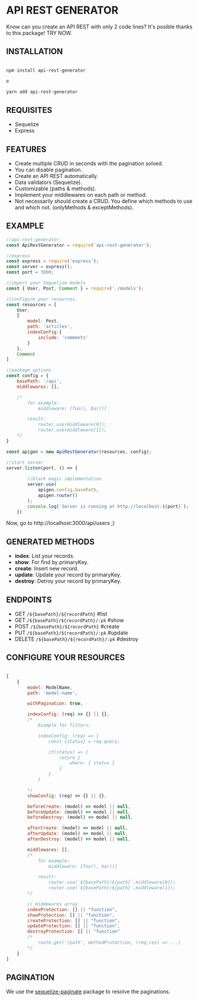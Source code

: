 # API REST GENERATOR

Know can you create an API REST with only 2 code lines? It's posible thanks to this package! TRY NOW.

## INSTALLATION

```bash

npm install api-rest-generator

o

yarn add api-rest-generator
```

## REQUISITES

- Sequelize
- Express

## FEATURES
- Create multiple CRUD in seconds with the pagination solved.
- You can disable pagination.
- Create an API REST automatically.
- Data validators (Sequelize).
- Customizable (paths & methods).
- Implement your middlewares on each path or method.
- Not necessarily should create a CRUD. You define which methods to use and which not. (onlyMethods & exceptMethods).

## EXAMPLE

``` javascript
//api-rest-generator
const ApiRestGenerator = require('api-rest-generator');

//express
const express = require('express');
const server = express();
const port = 3000;

//import your Sequelize models
const { User, Post, Comment } = require('./models');

//configure your resources.
const resources = [
    User,
    {
        model: Post,
        path: 'articles',
        indexConfig:{
            include: 'comments'
        }
    },
    Comment
]

//package options
const config = {
    basePath: '/api',
    middlewares: [],

    /*
        for example:
            middleware: [foo(), bar()]

        result:
            router.use(middleware[0]);
            router.use(middleware[1]);
    */
}

const apigen = new ApiRestGenerator(resources, config);

//start server
server.listen(port, () => {
        
        //black magic implementation
        server.use(
            apigen.config.basePath,
            apigen.router()
        );
        console.log(`Server is running at http://localhost:${port}`);
    })


```

Now, go to http://localhost:3000/api/users ;)

## GENERATED METHODS

- __index__: List your records.
- __show__: For find by primaryKey.
- __create__: Insert new record.
- __update__: Update your record by primaryKey.
- __destroy__: Detroy your record by primaryKey.

## ENDPOINTS

- GET ``` /${basePath}/${recordPath} ``` #list 
- GET ``` /${basePath}/${recordPath}/:pk ``` #show
- POST ``` /${basePath}/${recordPath} ``` #create
- PUT ``` /${basePath}/${recordPath}/:pk ``` #update
- DELETE ``` /${basePath}/${recordPath}/:pk ``` #destroy

## CONFIGURE YOUR RESOURCES

``` javascript

[
    {
        model: ModelName,
        path: 'model-name',

        withPagination: true,

        indexConfig: (req) => {} || {},
        /*
            Example for filters:

            indexConfig: (req) => {
                const {status} = req.query;

                if(status) => {
                    return {
                        where: { status }
                    }
                }
            }

        */
        showConfig: (req) => {} || {},

        beforeCreate: (model) => model || null,
        beforeUpdate: (model) => model || null,
        beforeDestroy: (model) => model || null,

        afterCreate: (model) => model || null,
        afterUpdate: (model) => model || null,
        afterDestroy: (model) => model || null,

        middlewares: [],
        /*
            for example:
                middleware: [foo(), bar()]

            result:
                router.use(`${basePath}/${path}`,middleware[0]);
                router.use(`${basePath}/${path}`,middleware[1]);
        */

        // middewares array
        indexProtection: [] || "function", 
        showProtection: [] || "function",
        createProtection: [] || "function",
        updateProtection: [] || "function",
        destroyProtection: [] || "function"
        /*
            route.get('/path', methodProtection, (req,res) => ...)
        */
    }
]

```

## PAGINATION

We use the [sequelize-paginate](https://www.npmjs.com/package/sequelize-paginate) package to resolve the paginations. 
